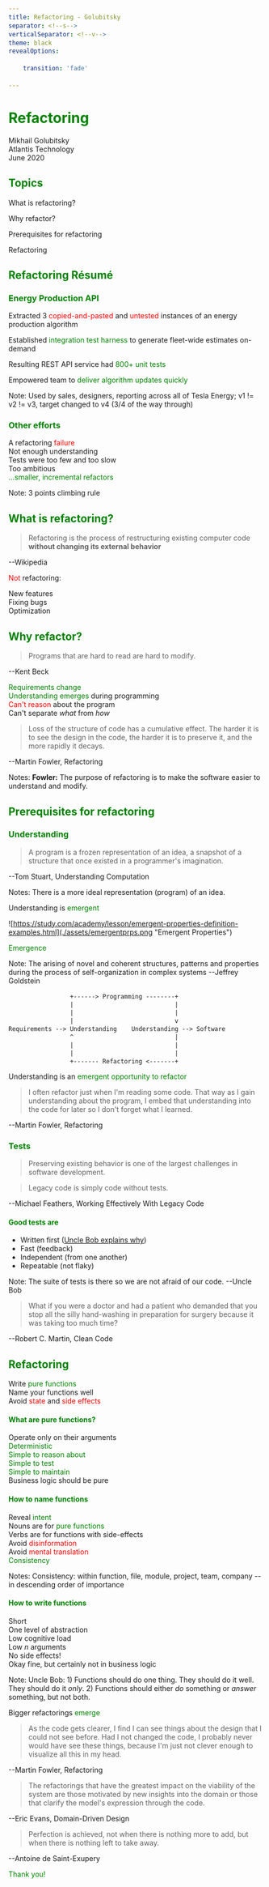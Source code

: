 ```yaml
---
title: Refactoring - Golubitsky
separator: <!--s-->
verticalSeparator: <!--v-->
theme: black
revealOptions:

    transition: 'fade'

---
```


<style>
.font-red {
  color: red; 
}

.font-green {
  color: green; 
}
</style>

# <span class="font-green">Refactoring</span>

Mikhail Golubitsky  
Atlantis Technology  
June 2020  

<!--s-->

## <div class="font-green">Topics</div>

What is refactoring?

Why refactor?

Prerequisites for refactoring

Refactoring

<!--s-->

## <div class="font-green">Refactoring Résumé</div>

<!--v-->

### <div class="font-green">Energy Production API</div>

Extracted 3 <span class="font-red">copied-and-pasted</span> and <span class="font-red">untested</span> instances of an energy production algorithm

<!-- .element: class="fragment" -->

Established <span class="font-green">integration test harness</span> to generate fleet-wide estimates on-demand

<!-- .element: class="fragment" -->

Resulting REST API service had <span class="font-green">800+ unit tests</span>

<!-- .element: class="fragment" -->

Empowered team to <span class="font-green">deliver algorithm updates quickly</span>

<!-- .element: class="fragment" -->
Note: Used by sales, designers, reporting across all of Tesla Energy; v1 != v2 != v3, target changed to v4 (3/4 of the way through)

<!--v-->

### <div class="font-green">Other efforts</div>

<div class="fragment">A refactoring  <span class="font-red">failure</span></div>
<div class="fragment">Not enough understanding</div>
<div class="fragment">Tests were too few and too slow</div>
<div class="fragment">Too ambitious</div>
<div class="fragment font-green">...smaller, incremental refactors</div>

Note: 3 points climbing rule

<!--s-->

## <div class="font-green">What is refactoring?</div>

<!--v-->

> Refactoring is the process of restructuring existing computer code **without changing its external behavior**

--Wikipedia

<!--v-->

<span class="font-red">Not</span> refactoring:

<div class="fragment">New features</div>
<div class="fragment">Fixing bugs</div>
<div class="fragment">Optimization</div>

<!--s-->

## <div class="font-green">Why refactor?</div>

<!--v-->

> Programs that are hard to read are hard to modify.

--Kent Beck

<!--v-->

<div class="fragment"><span class="font-green">Requirements change</span></div>
<div class="fragment"><span class="font-green">Understanding emerges</span> during programming</div>
<div class="fragment"><span class="font-red">Can't reason</span> about the program</div>
<div class="fragment">Can't separate <i>what</i> from <i>how</i></div>

<!--v-->

> Loss of the structure of code has a cumulative effect. The harder it is to see the design in the code, the harder it is to preserve it, and the more rapidly it decays.

--Martin Fowler, Refactoring

Notes: **Fowler:** The purpose of refactoring is to make the software easier to understand and modify.

<!--s-->

## <div class="font-green">Prerequisites for refactoring</div>

<!--v-->

### <div class="font-green">Understanding</div>

<!--v-->

> A program is a frozen representation of an idea, a snapshot of a structure that once existed in a programmer's imagination.

--Tom Stuart, Understanding Computation

Notes: There is a more ideal representation (program) of an idea.

<!--v-->

Understanding is <span class="font-green">emergent</span>

<!--v-->

![https://study.com/academy/lesson/emergent-properties-definition-examples.html](./assets/emergentprps.png "Emergent Properties")

<span class="font-green">Emergence</span>

Note: The arising of novel and coherent structures, patterns and properties during the process of self-organization in complex systems --Jeffrey Goldstein

<!--v-->

``` text
                 +------> Programming --------+
                 |                            |
                 |                            |
                 |                            v
Requirements --> Understanding    Understanding --> Software
                 ^                            |
                 |                            |
                 |                            |
                 +------- Refactoring <-------+
```

Understanding is an <span class="font-green">emergent opportunity to refactor</span>

<!--v-->

> I often refactor just when I'm reading some code. That way as I gain understanding about the program, I embed that understanding into the code for later so I don't forget what I learned.

--Martin Fowler, Refactoring

<!--v-->

### <div class="font-green">Tests</div>

<!--v-->

> Preserving existing behavior is one of the largest challenges in software development.

> Legacy code is simply code without tests.

--Michael Feathers, Working Effectively With Legacy Code

<!--v-->

#### <div class="font-green">Good tests are</div>

* Written first ([Uncle Bob explains why](https://www.youtube.com/watch?v=GvAzrC6-spQ))
* Fast (feedback)
* Independent (from one another)
* Repeatable (not flaky)

Note: The suite of tests is there so we are not afraid of our code. --Uncle Bob

<!--v-->

> What if you were a doctor and had a patient who demanded that you stop all the silly hand-washing in preparation for surgery because it was taking too much time?

--Robert C. Martin, Clean Code

<!--s-->

## <div class="font-green">Refactoring</div>

<!--v-->

<div class="fragment">Write <span class="font-green">pure functions</span></div>
<div class="fragment">Name your functions well</div>
<div class="fragment">
Avoid <span class="font-red">state</span> and <span class="font-red">side effects</span>
</div>

<!--v-->

#### <div class="font-green">What are pure functions?</div>

<div class="fragment">Operate only on their arguments</div>
<div class="fragment font-green">Deterministic</div>
<div class="fragment font-green">Simple to reason about</div>
<div class="fragment font-green">Simple to test</div>
<div class="fragment font-green">Simple to maintain</div>
<div class="fragment">Business logic should be pure</div>

<!--v-->

#### <div class="font-green">How to name functions</div>

<div class="fragment">Reveal <span class="font-green">intent</span></div>
<div class="fragment">Nouns are for <span class="font-green">pure functions</span></div>
<div class="fragment">Verbs are for functions with side-effects</div>
<div class="fragment">Avoid <span class="font-red">disinformation</span></div>
<div class="fragment">Avoid <span class="font-red">mental translation</span></div>
<div class="fragment font-green">Consistency</div>

Notes: Consistency: within function, file, module, project, team, company -- in descending order of importance

<!--v-->

#### <div class="font-green">How to write functions</div>

<div class="fragment">Short</div>
<div class="fragment">One level of abstraction</div>
<div class="fragment">Low cognitive load</div>
<div class="fragment">Low <i>n</i> arguments</div>
<div class="fragment">No side effects!</div>
<div class="fragment">Okay fine, but certainly not in business logic</div>

Note: Uncle Bob: 1) Functions should do one thing. They should do it well. They should do it _only_. 2) Functions should either _do_ something or _answer_ something, but not both.

<!--v-->

Bigger refactorings <span class="font-green">emerge</span>

<!--v-->

> As the code gets clearer, I find I can see things about the design that I could not see before. Had I not changed the code, I probably never would have see these things, because I'm just not clever enough to visualize all this in my head.

--Martin Fowler, Refactoring

<!--v-->

> The refactorings that have the greatest impact on the viability of the system are those motivated by new insights into the domain or those that clarify the model's expression through the code.

--Eric Evans, Domain-Driven Design


<!--s-->

> Perfection is achieved, not when there is nothing more to add, but when there is nothing left to take away.

--Antoine de Saint-Exupery

<!--s-->

<div class="font-green">Thank you!</div>